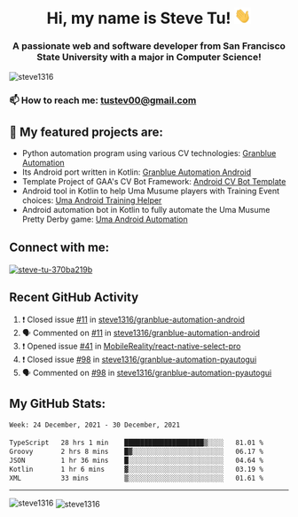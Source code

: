 <h1 align="center">Hi, my name is Steve Tu! <img src="wave.gif" alt="Wave" width="30px" /></h1>
<h3 align="center">A passionate web and software developer from San Francisco State University with a major in Computer Science!</h3>

<p align="left"> <img src="https://komarev.com/ghpvc/?username=steve1316&label=Profile%20views&color=0e75b6&style=flat" alt="steve1316" /> </p>

### 📫 How to reach me: **tustev00@gmail.com**

## 🔭 My featured projects are:
- Python automation program using various CV technologies: [Granblue Automation](https://github.com/steve1316/granblue-automation-pyautogui)
- Its Android port written in Kotlin: [Granblue Automation Android](https://github.com/steve1316/granblue-automation-android)
- Template Project of GAA's CV Bot Framework: [Android CV Bot Template](https://github.com/steve1316/android-cv-bot-template)
- Android tool in Kotlin to help Uma Musume players with Training Event choices: [Uma Android Training Helper](https://github.com/steve1316/uma-android-training-helper)
- Android automation bot in Kotlin to fully automate the Uma Musume Pretty Derby game: [Uma Android Automation](https://github.com/steve1316/uma-android-automation)

## Connect with me:

<p align="left">
<a href="https://linkedin.com/in/steve-tu-370ba219b" target="blank"><img align="center" src="https://cdn.jsdelivr.net/npm/simple-icons@3.0.1/icons/linkedin.svg" alt="steve-tu-370ba219b" height="30" width="40" /></a>
</p>

## Recent GitHub Activity

<!--START_SECTION:activity-->
1. ❗️ Closed issue [#11](https://github.com/steve1316/granblue-automation-android/issues/11) in [steve1316/granblue-automation-android](https://github.com/steve1316/granblue-automation-android)
2. 🗣 Commented on [#11](https://github.com/steve1316/granblue-automation-android/issues/11) in [steve1316/granblue-automation-android](https://github.com/steve1316/granblue-automation-android)
3. ❗️ Opened issue [#41](https://github.com/MobileReality/react-native-select-pro/issues/41) in [MobileReality/react-native-select-pro](https://github.com/MobileReality/react-native-select-pro)
4. ❗️ Closed issue [#98](https://github.com/steve1316/granblue-automation-pyautogui/issues/98) in [steve1316/granblue-automation-pyautogui](https://github.com/steve1316/granblue-automation-pyautogui)
5. 🗣 Commented on [#98](https://github.com/steve1316/granblue-automation-pyautogui/issues/98) in [steve1316/granblue-automation-pyautogui](https://github.com/steve1316/granblue-automation-pyautogui)
<!--END_SECTION:activity-->

## My GitHub Stats:

<!--START_SECTION:waka-->
```text
Week: 24 December, 2021 - 30 December, 2021

TypeScript   28 hrs 1 min    ████████████████████▒░░░░   81.01 % 
Groovy       2 hrs 8 mins    █▓░░░░░░░░░░░░░░░░░░░░░░░   06.17 % 
JSON         1 hr 36 mins    █░░░░░░░░░░░░░░░░░░░░░░░░   04.64 % 
Kotlin       1 hr 6 mins     ▓░░░░░░░░░░░░░░░░░░░░░░░░   03.19 % 
XML          33 mins         ▒░░░░░░░░░░░░░░░░░░░░░░░░   01.61 % 
```
<!--END_SECTION:waka-->

---

<p><img align="left" src="https://github-readme-stats.vercel.app/api/top-langs?username=steve1316&show_icons=true&locale=en&layout=compact&theme=radical" alt="steve1316" /></p>

<p>&nbsp;<img align="center" src="https://github-readme-stats.vercel.app/api?username=steve1316&show_icons=true&locale=en&count_private=true&theme=radical" alt="steve1316" /></p>
